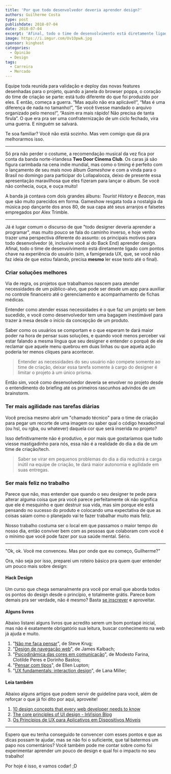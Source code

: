 ```yaml
---
title: 'Por que todo desenvolvedor deveria aprender design?'
authors: Guilherme Costa
type: post
publishdate: 2018-07-04
date: 2018-07-04
excerpt: 'Afinal, todo o time de desenvolvimento está diretamente ligado com pontos chave na experiência do usuário.'
image: https://i.imgur.com/Uv1OpwA.jpg
sponsor: kinghost
categories:
  - Opinião
  - Design
tags:
  - Carreira
  - Mercado
---
```


Equipe toda reunida para validação e deploy das novas features desenhadas para o
projeto, quando a janela do browser poppa, o coração do time de criação se
parte: está tudo diferente do que foi produzido por eles. E então, começa a
guerra. “Mas aquilo não era aplicável!”, “Mas é uma diferença de nada no
tamanho!”, “Se você tivesse mandado o arquivo organizado pelo menos!”, “Assim
era mais rápido! Não precisa de tanta firula”. O que era pra ser uma
confraternização de um ciclo fechado, vira uma guerra. E ninguém se salvará.

Te soa familiar? Você não está sozinho. Mas vem comigo que dá pra melhorarmos
isso.

*****

Só pra não perder o costume, a recomendação musical da vez fica por conta da
banda norte-irlandesa **Two Door Cinema Club**. Os caras já são figura carimbada
na cena indie mundial, mas como o timing é perfeito com o lançamento de seu mais
novo álbum *Gameshow* e com a vinda para o Brasil no domingo para participar do
Lollapalooza, deixo de presente essa apresentação maravilhosa que eles fizeram
para lançar o álbum. Se você não conhecia, ouça, e ouça muito!

A banda já contava com dois grandes álbuns: *Tourist History* e *Beacon*, mas
que são muito parecidos em forma. Gameshow resgata toda a nostalgia da música
pop dançante dos anos 80, de sua capa até seus arranjos e falsetes empregados
por Alex Trimble.

*****

Já é lugar comum o discurso de que "todo designer deveria aprender a programar",
mas muito pouco se fala do caminho inverso, e hoje venho trazer uma perspectiva
diferente do assunto: os principais motivos para todo desenvolvedor (é,
inclusive você aí do Back End) aprender design. Afinal, todo o time de
desenvolvimento está diretamente ligado com pontos chave na experiência do
usuário (sim, a famigerada UX, que, se você não faz ideia de que estou falando,
precisa **mesmo** ler esse texto até o final).

### Criar soluções melhores

Via de regra, os projetos que trabalhamos nascem para atender necessidades de um
público-alvo, que pode ser desde um app para auxiliar no controle financeiro até
o gerenciamento e acompanhamento de fichas médicas.

Entender como atender essas necessidades é o que faz um projeto ser bem
sucedido, e você como desenvolvedor tem uma bagagem inestimável para trazer à
mesa desde o início da concepção de um produto.

Saber como os usuários se comportam e o que esperam te dará maior poder na hora
de pensar suas soluções, e quando você menos perceber vai estar falando a mesma
língua que seu designer e entender o porquê de ele reclamar que aquele menu
quebrou em duas linhas ou que aquela ação poderia ter menos cliques para
acontecer.

> Entender as necessidades do seu usuário não compete somente ao time de criação,
> deixar essa tarefa somente à cargo do designer é limitar o projeto à um único
prisma.

Então sim, você como desenvolvedor deveria se envolver no projeto desde o
entendimento do briefing até os primeiros rascunhos advindos de um brainstorm.

### Ter mais agilidade nas tarefas diárias

Você precisa mesmo abrir um "chamado técnico" para o time de criação para pegar
um recorte de uma imagem ou saber qual o código hexadecimal (ou hsl, ou rgba, ou
whatever) daquela cor que será inserida no projeto?

Isso definitivamente não é produtivo, e por mais que gostaríamos que tudo viesse
mastigadinho para nós, essa não é a realidade do dia a dia de um time de
criação/tech.

> Saber se virar em pequenos problemas do dia a dia reduzirá a carga inútil na
> equipe de criação, te dará maior autonomia e agilidade em suas entregas.

### Ser mais feliz no trabalho

Parece que não, mas entender que quando o seu designer te pede para alterar
alguma coisa que pra você parece perfeitamente ok não significa que ele é
mesquinho e quer destruir sua vida, mas sim porque ele está pensando no sucesso
do produto e colocando uma expectativa de que as coisas saiam como o planejado
vai te fazer trabalhar muito mais feliz.

Nosso trabalho costuma ser o local em que passamos o maior tempo do nosso dia,
então conviver bem com as pessoas que colaboram com você é o mínimo que você
pode fazer por sua saúde mental. Sério.

*****

"Ok, ok. Você me convenceu. Mas por onde que eu começo, Guilherme?"

Ora, não seja por isso, preparei um roteiro básico pra quem quer entender um
pouco mais sobre design:

#### Hack Design

Um curso que chega semanalmente pra você por email que aborda todos os pontos do
design desde o princípio, e totalmente grátis. Parece bom demais pra ser
verdade, não é mesmo? Basta [se inscrever](https://hackdesign.org/) e
aproveitar.

#### Alguns livros

Abaixo listarei alguns livros que acredito serem um bom pontapé inicial, mas não
é exatamente obrigatório sua leitura, buscar conhecimento na web já ajuda e
muito.

1.  "[Não me faça pensar](https://www.amazon.com.br/NÃ£o-Me-FaÃ§a-Pensar-Atualizado/dp/8576088509)",
de Steve Krug;
1.  "[Design de navegação web](https://www.amazon.com.br/Design-NavegaÃ§Ã£o-Web-Otimizando-ExperiÃªncia-ebook/dp/B019HNBXSI/)",
de James Kalbach;
1.  "[Psicodinâmica das cores em comunicação](https://www.amazon.com.br/PsicodinÃ¢mica-das-Cores-em-ComunicaÃ§Ã£o/dp/8521205465)",
de Modesto Farina, Clotilde Peres e Dorinho Bastos;
1.  "[Pensar com tipos](https://www.amazon.com.br/Pensar-com-Tipos-Ellen-Lupton/dp/8540502836)",
de Ellen Lupton;
1.  "[UX fundamentals: interaction design](http://go.usabilla.com/ux-fundamentals-interaction-design-ebook)", de
Lana Miller;

#### Leia também

Abaixo alguns artigos que podem servir de guideline para você, além de reforçar
o que já foi dito por aqui, aproveite!

1. [10 design concepts that every web developer needs to know](http://www.creativebloq.com/web-design/10-design-concepts-web-developers-need-know-11135255)
1. [The core principles of UI design - InVision Blog](http://blog.invisionapp.com/core-principles-of-ui-design/)
1. [Os Princípios de UX para Aplicativos em Dispositivos Móveis](https://www.thinkwithgoogle.com/intl/pt-br/articles/mobile-app-ux-principles.html)

*****

Espero que eu tenha conseguido te convencer com esses pontos e que as dicas
possam te ajudar, mas se não foi o suficiente, que tal batermos um papo nos
comentários? Você também pode me contar sobre como foi experimentar aprender um
pouco de design e qual foi o impacto no seu trabalho!

Por hoje é isso, e vamos codar! ;D
